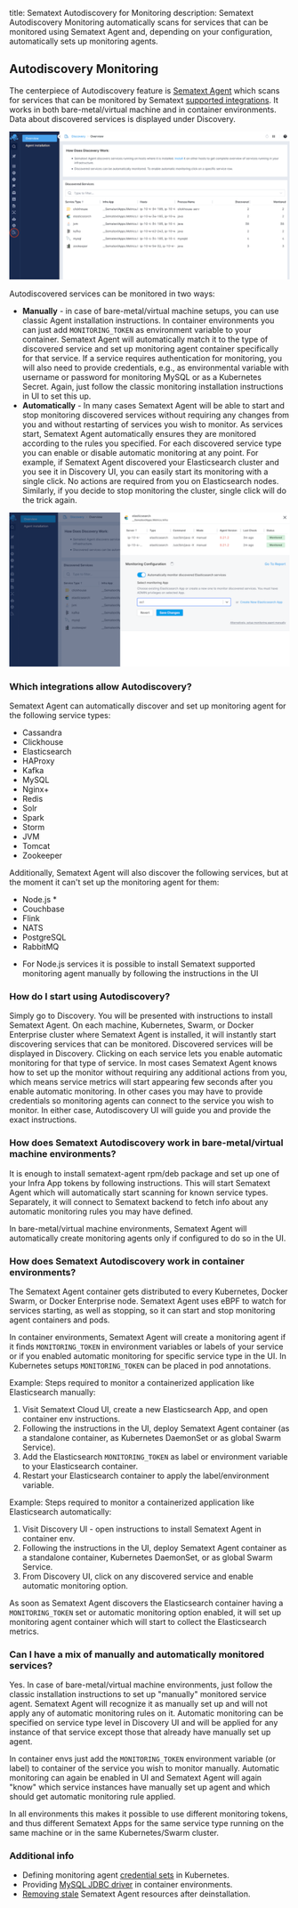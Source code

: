 title: Sematext Autodiscovery for Monitoring
description: Sematext Autodiscovery Monitoring automatically scans for services that can be monitored using Sematext Agent and, depending on your configuration, automatically sets up monitoring agents. 

## Autodiscovery Monitoring

The centerpiece of Autodiscovery feature is [Sematext Agent](../agents/sematext-agent) which scans for services that can be monitored by Sematext
[supported integrations](autodiscovery/#which-integrations-allow-autodiscovery). It works in both bare-metal/virtual machine and in container environments. Data about discovered services is displayed under Discovery.

<img class="content-modal-image" alt="Sematext Autodiscovery UI" src="../images/monitoring/autodiscovery-ui.png" title="Sematext Autodiscovery UI">


Autodiscovered services can be monitored in two ways:
- **Manually** - in case of bare-metal/virtual machine setups, you can use classic Agent installation instructions. In container environments you can just add `MONITORING_TOKEN` as environment variable to your container. Sematext Agent will automatically match it to the type of discovered service and set up monitoring agent container specifically for that service. If a service requires authentication for monitoring, you will also need to provide credentials, e.g., as environmental variable with username or password for monitoring MySQL or as a Kubernetes Secret. Again, just follow the classic monitoring installation instructions in UI to set this up.
- **Automatically** - In many cases Sematext Agent will be able to start and stop monitoring discovered services without requiring any changes from you and without restarting of services you wish to monitor. As services start, Sematext Agent automatically ensures they are monitored according to the rules you specified. For each discovered service type you can enable or disable automatic monitoring at any point. For example, if Sematext Agent discovered your Elasticsearch cluster and you see it in Discovery UI, you can easily start its monitoring with a single click. No actions are required from you on Elasticsearch nodes. Similarly, if you decide to stop monitoring the cluster, single click will do the trick again. 

<img class="content-modal-image" alt="Enabling Automatic Autodiscovery Monitoring" src="../images/monitoring/automatic-autodiscovery-monitoring.png" title="Enabling Automatic Autodiscovery Monitoring">

### Which integrations allow Autodiscovery?

Sematext Agent can automatically discover and set up monitoring agent for the following service types: 
- Cassandra
- Clickhouse
- Elasticsearch
- HAProxy
- Kafka
- MySQL
- Nginx+
- Redis
- Solr
- Spark
- Storm
- JVM
- Tomcat
- Zookeeper

Additionally, Sematext Agent will also discover the following services, but at the moment it can't set up the monitoring agent for them:
- Node.js *
- Couchbase
- Flink
- NATS
- PostgreSQL
- RabbitMQ

* For Node.js services it is possible to install Sematext supported monitoring agent manually by following the instructions in the UI 

### How do I start using Autodiscovery?

Simply go to Discovery. You will be presented with instructions to install Sematext Agent. On each machine, Kubernetes, Swarm, or Docker Enterprise cluster where Sematext Agent
is installed, it will instantly start discovering services that can be monitored. Discovered services will be displayed in Discovery. Clicking on each service lets you enable automatic monitoring for that type of service. In most cases Sematext Agent knows how to set up the monitor without requiring any additional actions from you, which means service metrics will start appearing few seconds after you enable automatic monitoring. In other cases you may have to provide credentials so monitoring agents can connect to the service you wish to monitor. In either case, Autodiscovery UI will guide you and provide the exact instructions.

### How does Sematext Autodiscovery work in bare-metal/virtual machine environments?

It is enough to install sematext-agent rpm/deb package and set up one of your Infra App tokens by following instructions. This will start Sematext Agent which will
automatically start scanning for known service types. Separately, it will connect to Sematext backend to fetch info about any automatic monitoring rules you may have defined.

In bare-metal/virtual machine environments, Sematext Agent will automatically create monitoring agents only if configured to do so in the UI.

### How does Sematext Autodiscovery work in container environments? 

The Sematext Agent container gets distributed to every Kubernetes, Docker Swarm, or Docker Enterprise node. Sematext Agent uses eBPF to watch for services starting, as well as stopping, so it can start and stop monitoring agent containers and pods.

In container environments, Sematext Agent will create a monitoring agent if it finds `MONITORING_TOKEN` in environment variables or labels of your service or if you enabled automatic monitoring for specific service type in the UI. In Kubernetes setups `MONITORING_TOKEN` can be placed in pod annotations.

Example: Steps required to monitor a containerized application like Elasticsearch manually: 
1. Visit Sematext Cloud UI, create a new Elasticsearch App, and open container env instructions.
2. Following the instructions in the UI, deploy Sematext Agent container (as a standalone container, as Kubernetes DaemonSet or as global Swarm Service).
3. Add the Elasticsearch `MONITORING_TOKEN` as label or environment variable to your Elasticsearch container.
4. Restart your Elasticsearch container to apply the label/environment variable.

Example: Steps required to monitor a containerized application like Elasticsearch automatically: 
1. Visit Discovery UI - open instructions to install Sematext Agent in container env.
2. Following the instructions in the UI, deploy Sematext Agent container as a standalone container, Kubernetes DaemonSet, or as global Swarm Service.
3. From Discovery UI, click on any discovered service and enable automatic monitoring option.

As soon as Sematext Agent discovers the Elasticsearch container having a `MONITORING_TOKEN` set or automatic monitoring option enabled, it will set up monitoring agent container which will start to collect the Elasticsearch metrics. 

### Can I have a mix of manually and automatically monitored services?

Yes. In case of bare-metal/virtual machine environments, just follow the classic installation instructions to set up "manually" monitored service agent. Sematext Agent will recognize it as manually set up and will not apply any of automatic monitoring rules on it. Automatic monitoring can be specified on service type level in Discovery UI and will be applied for any instance of that service except those that already have manually set up agent.

In container envs just add the `MONITORING_TOKEN` environment variable (or label) to container of the service you wish to monitor manually. Automatic monitoring can again be enabled in UI and Sematext Agent will again "know" which service instances have manually set up agent and which should get automatic monitoring rule applied.  

In all environments this makes it possible to use different monitoring tokens, and thus different Sematext Apps for the same service type running on the same machine or in the same Kubernetes/Swarm cluster.

### Additional info

- Defining monitoring agent [credential sets](../agents/sematext-agent/autodisco/credential-sets) in Kubernetes.
- Providing [MySQL JDBC driver](../agents/sematext-agent/autodisco/mysql-driver) in container environments.
- [Removing stale](../agents/sematext-agent/autodisco/removing-stale-resources) Sematext Agent resources after deinstallation.
